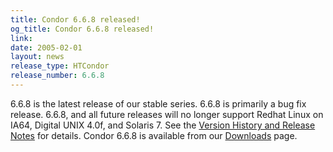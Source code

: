 ```yaml
---
title: Condor 6.6.8 released!
og_title: Condor 6.6.8 released!
link: 
date: 2005-02-01
layout: news
release_type: HTCondor
release_number: 6.6.8
---
```


6.6.8 is the latest release of our stable series. 6.6.8 is primarily a bug fix release. 6.6.8, and all future releases will no longer support Redhat Linux on IA64, Digital UNIX 4.0f, and Solaris 7.  See the <a href="manual/latest-stable/9_Version_History.html"> Version History and Release Notes</a> for details.  Condor 6.6.8 is available from our <a href="downloads/">Downloads</a> page.  
